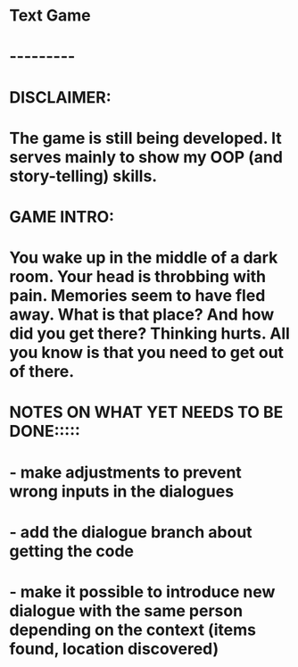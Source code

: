 # Text Game
# ---------
#
# DISCLAIMER:
# The game is still being developed. It serves mainly to show my OOP (and story-telling) skills. 
#
# GAME INTRO:
# You wake up in the middle of a dark room. Your head is throbbing with pain. Memories seem to have fled away. What is that place? And how did you get there? Thinking hurts. All you know is that you need to get out of there.
#
#
#
#
# NOTES ON WHAT YET NEEDS TO BE DONE:::::
# 
# - make adjustments to prevent wrong inputs in the dialogues
# - add the dialogue branch about getting the code 
# - make it possible to introduce new dialogue with the same person depending on the context (items found, location discovered)
# 
# 
# 
# 
# 
# 
# 
#
#
#
#
# 

